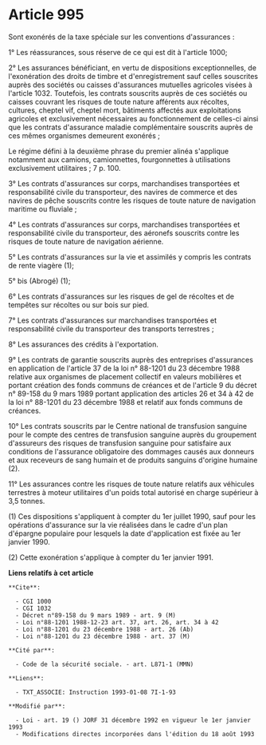 # Article 995

Sont exonérés de la taxe spéciale sur les conventions d'assurances :

1° Les réassurances, sous réserve de ce qui est dit à l'article 1000;

2° Les assurances bénéficiant, en vertu de dispositions exceptionnelles, de l'exonération des droits de timbre et
d'enregistrement sauf celles souscrites auprès des sociétés ou caisses d'assurances mutuelles agricoles visées à l'article
1032. Toutefois, les contrats souscrits auprès de ces sociétés ou caisses couvrant les risques de toute nature afférents aux
récoltes, cultures, cheptel vif, cheptel mort, bâtiments affectés aux exploitations agricoles et exclusivement nécessaires au
fonctionnement de celles-ci ainsi que les contrats d'assurance maladie complémentaire souscrits auprès de ces mêmes
organismes demeurent exonérés ;

Le régime défini à la deuxième phrase du premier alinéa s'applique notamment aux camions, camionnettes, fourgonnettes à
utilisations exclusivement utilitaires ; 7 p. 100.

3° Les contrats d'assurances sur corps, marchandises transportées et responsabilité civile du transporteur, des navires de
commerce et des navires de pêche souscrits contre les risques de toute nature de navigation maritime ou fluviale ;

4° Les contrats d'assurances sur corps, marchandises transportées et responsabilité civile du transporteur, des aéronefs
souscrits contre les risques de toute nature de navigation aérienne.

5° Les contrats d'assurances sur la vie et assimilés y compris les contrats de rente viagère (1);

5° bis (Abrogé) (1);

6° Les contrats d'assurances sur les risques de gel de récoltes et de tempêtes sur récoltes ou sur bois sur pied.

7° Les contrats d'assurances sur marchandises transportées et responsabilité civile du transporteur des transports
terrestres ;

8° Les assurances des crédits à l'exportation.

9° Les contrats de garantie souscrits auprès des entreprises d'assurances en application de l'article 37 de la loi n° 88-1201
du 23 décembre 1988 relative aux organismes de placement collectif en valeurs mobilières et portant création des fonds
communs de créances et de l'article 9 du décret n° 89-158 du 9 mars 1989 portant application des articles 26 et 34 à 42 de la
loi n° 88-1201 du 23 décembre 1988 et relatif aux fonds communs de créances.

10° Les contrats souscrits par le Centre national de transfusion sanguine pour le compte des centres de transfusion sanguine
auprès du groupement d'assureurs des risques de transfusion sanguine pour satisfaire aux conditions de l'assurance
obligatoire des dommages causés aux donneurs et aux receveurs de sang humain et de produits sanguins d'origine humaine (2).

11° Les assurances contre les risques de toute nature relatifs aux véhicules terrestres à moteur utilitaires d'un poids total
autorisé en charge supérieur à 3,5 tonnes.

(1) Ces dispositions s'appliquent à compter du 1er juillet 1990, sauf pour les opérations d'assurance sur la vie réalisées
dans le cadre d'un plan d'épargne populaire pour lesquels la date d'application est fixée au 1er janvier 1990.

(2) Cette exonération s'applique à compter du 1er janvier 1991.

**Liens relatifs à cet article**

	**Cite**:

	  - CGI 1000
	  - CGI 1032
	  - Décret n°89-158 du 9 mars 1989 - art. 9 (M)
	  - Loi n°88-1201 1988-12-23 art. 37, art. 26, art. 34 à 42
	  - Loi n°88-1201 du 23 décembre 1988 - art. 26 (Ab)
	  - Loi n°88-1201 du 23 décembre 1988 - art. 37 (M)

	**Cité par**:

	  - Code de la sécurité sociale. - art. L871-1 (MMN)

	**Liens**:

	  - TXT_ASSOCIE: Instruction 1993-01-08 7I-1-93

	**Modifié par**:

	  - Loi - art. 19 () JORF 31 décembre 1992 en vigueur le 1er janvier 1993
	  - Modifications directes incorporées dans l'édition du 18 août 1993

